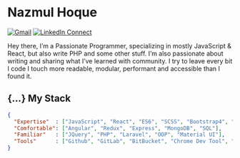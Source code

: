 # Nazmul Hoque

[![Gmail](https://img.shields.io/badge/%20-Send%20Email-black?color=14171A&labelColor=ef5350&logo=gmail&logoColor=ffffff)](mailto:nazmul.hoquecu98@gmail.com)
[![LinkedIn Connect](https://img.shields.io/badge/%20-Connect-black?color=14171A&labelColor=212121&logo=linkedin&logoColor=ffffff)](https://www.linkedin.com/in/nazmulhoquebd)

Hey there,  I’m a Passionate Programmer, specializing in mostly JavaScript & React, but also write PHP and some other stuff. I’m also passionate about writing and sharing what I’ve learned with community. I try to leave every bit I code I touch more readable, modular, performant and accessible than I found it.

## {...} My Stack

```json
{
  "Expertise"  : ["JavaScript", "React", "ES6", "SCSS", "Bootstrap4", "HTML5", "CSS3"],
  "Comfortable": ["Angular", "Redux", "Express", "MongoDB", "SQL"],
  "Familiar"   : ["JQuery", "PHP", "Laravel", "OOP", "Material UI"],
  "Tools"      : ["Github", "GitLab", "BitBucket", "Chrome Dev Tool", "VS Code", "Slack"]
}
```
